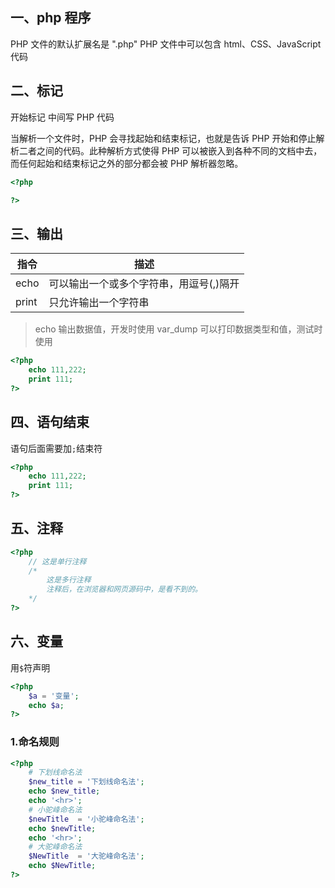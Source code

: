 ## 一、php 程序

PHP 文件的默认扩展名是 ".php"
PHP 文件中可以包含 html、CSS、JavaScript 代码

## 二、标记

开始标记 <?php 和 结束标记 ?> 中间写 PHP 代码

当解析一个文件时，PHP 会寻找起始和结束标记，也就是告诉 PHP 开始和停止解析二者之间的代码。此种解析方式使得 PHP 可以被嵌入到各种不同的文档中去，而任何起始和结束标记之外的部分都会被 PHP 解析器忽略。

```php
<?php

?>
```

## 三、输出

| 指令  | 描述                                    |
| ----- | --------------------------------------- |
| echo  | 可以输出一个或多个字符串，用逗号(,)隔开 |
| print | 只允许输出一个字符串                    |

> echo 输出数据值，开发时使用
> var_dump 可以打印数据类型和值，测试时使用

```php
<?php
    echo 111,222;
    print 111;
?>
```

## 四、语句结束

语句后面需要加`;`结束符

```php
<?php
    echo 111,222;
    print 111;
?>
```

## 五、注释

```php
<?php
    // 这是单行注释
    /*
        这是多行注释
        注释后，在浏览器和网页源码中，是看不到的。
    */
?>
```

## 六、变量

用`$`符声明

```php
<?php
    $a = '变量';
    echo $a;
?>
```

### 1.命名规则

```php
<?php
    # 下划线命名法
    $new_title = '下划线命名法';
    echo $new_title;
    echo '<hr>';
    # 小驼峰命名法
    $newTitle  = '小驼峰命名法';
    echo $newTitle;
    echo '<hr>';
    # 大驼峰命名法
    $NewTitle  = '大驼峰命名法';
    echo $NewTitle;
?>
```
